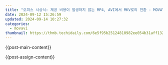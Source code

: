 ```yaml
---
title: "오피스 시상식: 제공 비용이 발생하지 않는 MP4, AVI에서 MKV로의 전환 - MOVAVI"
date: 2024-09-12 15:26:59
updated: 2024-09-14 10:27:32
categories:
  - movavi
thumbnail: https://thmb.techidaily.com/6e5f95b25124810982ee054b31aff132061c491b9479b9ba216941d7d9600153.jpg
---
```


{{post-main-content}}

<ins class="adsbygoogle"
     style="display:block"
     data-ad-format="autorelaxed"
     data-ad-client="ca-pub-7571918770474297"
     data-ad-slot="1223367746"></ins>

{{post-assign-content}}

<ins class="adsbygoogle"
     style="display:block"
     data-ad-client="ca-pub-7571918770474297"
     data-ad-slot="8358498916"
     data-ad-format="auto"
     data-full-width-responsive="true"></ins>
